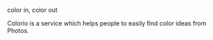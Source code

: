 color in, color out

Colorio is a service which helps people to easily find color ideas from Photos. 
